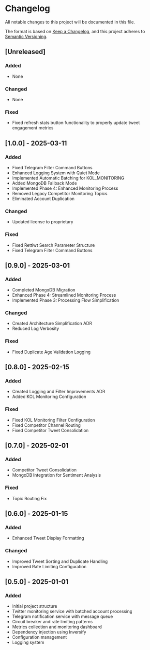 # Changelog

All notable changes to this project will be documented in this file.

The format is based on [Keep a Changelog](https://keepachangelog.com/en/1.0.0/),
and this project adheres to [Semantic Versioning](https://semver.org/spec/v2.0.0.html).

## [Unreleased]

### Added
- None

### Changed
- None

### Fixed
- Fixed refresh stats button functionality to properly update tweet engagement metrics

## [1.0.0] - 2025-03-11

### Added
- Fixed Telegram Filter Command Buttons
- Enhanced Logging System with Quiet Mode
- Implemented Automatic Batching for KOL_MONITORING
- Added MongoDB Fallback Mode
- Implemented Phase 4: Enhanced Monitoring Process
- Removed Legacy Competitor Monitoring Topics
- Eliminated Account Duplication

### Changed
- Updated license to proprietary

### Fixed
- Fixed Rettiwt Search Parameter Structure
- Fixed Telegram Filter Command Buttons

## [0.9.0] - 2025-03-01

### Added
- Completed MongoDB Migration
- Enhanced Phase 4: Streamlined Monitoring Process
- Implemented Phase 3: Processing Flow Simplification

### Changed
- Created Architecture Simplification ADR
- Reduced Log Verbosity

### Fixed
- Fixed Duplicate Age Validation Logging

## [0.8.0] - 2025-02-15

### Added
- Created Logging and Filter Improvements ADR
- Added KOL Monitoring Configuration

### Fixed
- Fixed KOL Monitoring Filter Configuration
- Fixed Competitor Channel Routing
- Fixed Competitor Tweet Consolidation

## [0.7.0] - 2025-02-01

### Added
- Competitor Tweet Consolidation
- MongoDB Integration for Sentiment Analysis

### Fixed
- Topic Routing Fix

## [0.6.0] - 2025-01-15

### Added
- Enhanced Tweet Display Formatting

### Changed
- Improved Tweet Sorting and Duplicate Handling
- Improved Rate Limiting Configuration

## [0.5.0] - 2025-01-01

### Added
- Initial project structure
- Twitter monitoring service with batched account processing
- Telegram notification service with message queue
- Circuit breaker and rate limiting patterns
- Metrics collection and monitoring dashboard
- Dependency injection using Inversify
- Configuration management
- Logging system

